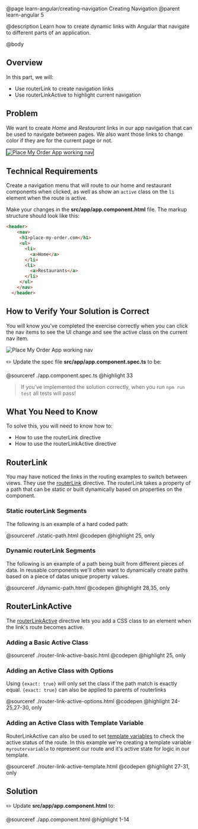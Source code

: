 @page learn-angular/creating-navigation Creating Navigation
@parent learn-angular 5

@description Learn how to create dynamic links with Angular that navigate to different parts of an application.

@body

## Overview

In this part, we will:

- Use routerLink to create navigation links
- Use routerLinkActive to highlight current navigation

## Problem

We want to create _Home_ and _Restaurant_ links in our app navigation that can
be used to navigate between pages.  We also want those links to change color
if they are for the current page or not.

<img src="../static/img/angular/pmo-working-nav.gif"
  style="border: solid 1px black; "
  title="Place My Order App working nav"/>

## Technical Requirements

Create a navigation menu that will route to our home and restaurant components when clicked, as well as show an `active` class on the `li` element when the route is active.

Make your changes in the __src/app/app.component.html__ file. The markup structure should look like this:

```html
<header>
    <nav>
     <h1>place-my-order.com</h1>
     <ul>
       <li>
         <a>Home</a>
       </li>
       <li>
         <a>Restaurants</a>
       </li>
     </ul>
    </nav>
  </header>
```

## How to Verify Your Solution is Correct

You will know you've completed the exercise correctly when you can click the nav items to
see the UI change and see the active class on the current nav item.

![Place My Order App working nav](../static/img/angular/pmo-working-nav.gif "Place My Order App working nav")


✏️ Update the spec file  __src/app/app.component.spec.ts__ to be:

@sourceref ./app.component.spec.ts
@highlight 33

> If you've implemented the solution correctly, when you run `npm run test` all tests will pass!

## What You Need to Know

To solve this, you will need to know how to:

- How to use the routerLink directive
- How to use the routerLinkActive directive

## RouterLink

You may have noticed the links in the routing examples to switch between views. They use the <a href="https://angular.io/api/router/RouterLink" target="\_blank">routerLink</a> directive. The routerLink takes a property of a path that can be static or built dynamically based on properties on the component.  

### Static routerLink Segments

The following is an example of a hard coded path:

@sourceref ./static-path.html
@codepen
@highlight 25, only

### Dynamic routerLink Segments

The following is an example of a path being built from different pieces of data. In reusable components we'll often want to dynamically create paths based on a piece of datas unique property values.

@sourceref ./dynamic-path.html
@codepen
@highlight 28,35, only

## RouterLinkActive

The <a href="https://angular.io/api/router/RouterLinkActive" target="\_blank">routerLinkActive</a> directive lets you add a CSS class to an element when the link's route becomes active.

### Adding a Basic Active Class

@sourceref ./router-link-active-basic.html
@codepen
@highlight 25, only

### Adding an Active Class with Options

Using `{exact: true}` will only set the class if the path match is exactly equal. `{exact: true}` can also be applied to parents of routerlinks

@sourceref ./router-link-active-options.html
@codepen
@highlight 24-25,27-30, only

### Adding an Active Class with Template Variable

RouterLinkActive can also be used to set <a href="https://angular.io/api/router/RouterLinkActive#template-variable-references" target="\_blank">template variables</a> to check the active status of the route. In this example we're creating a template variable `myroutervariable` to represent our route and it's active state for logic in our template.

@sourceref ./router-link-active-template.html
@codepen
@highlight 27-31, only

## Solution

✏️ Update __src/app/app.component.html__ to:

@sourceref ./app.component.html
@highlight 1-14

